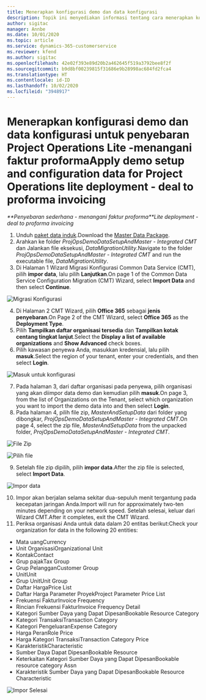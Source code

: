 ```yaml
---
title: Menerapkan konfigurasi demo dan data konfigurasi
description: Topik ini menyediakan informasi tentang cara menerapkan konfigurasi demo dan data konfigurasi untuk Project Operations.
author: sigitac
manager: Annbe
ms.date: 10/01/2020
ms.topic: article
ms.service: dynamics-365-customerservice
ms.reviewer: kfend
ms.author: sigitac
ms.openlocfilehash: 42e02f393e89d20b2a462645f519a3792bee8f2f
ms.sourcegitcommit: b9d8bf00239815f31686e9b28998ac684fd2fca4
ms.translationtype: HT
ms.contentlocale: id-ID
ms.lasthandoff: 10/02/2020
ms.locfileid: "3948917"
---
```

# <a name="apply-demo-setup-and-configuration-data-for-project-operations-lite-deployment---deal-to-proforma-invoicing"></a><span data-ttu-id="570d5-103">Menerapkan konfigurasi demo dan data konfigurasi untuk penyebaran Project Operations Lite -menangani faktur proforma</span><span class="sxs-lookup"><span data-stu-id="570d5-103">Apply demo setup and configuration data for Project Operations lite deployment - deal to proforma invoicing</span></span>

<span data-ttu-id="570d5-104">_\*\*Penyebaran sederhana - menangani faktur proforma_</span><span class="sxs-lookup"><span data-stu-id="570d5-104">_\*\*Lite deployment - deal to proforma invoicing_</span></span>

1. <span data-ttu-id="570d5-105">Unduh [paket data induk](https://download.microsoft.com/download/3/4/1/341bf279-a64f-4baa-af31-ce624859b518/ProjOpsSampleSetupData%20-%20CE%20only%20CMT.zip).</span><span class="sxs-lookup"><span data-stu-id="570d5-105">Download the [Master Data Package](https://download.microsoft.com/download/3/4/1/341bf279-a64f-4baa-af31-ce624859b518/ProjOpsSampleSetupData%20-%20CE%20only%20CMT.zip).</span></span> 
2. <span data-ttu-id="570d5-106">Arahkan ke folder *ProjOpsDemoDataSetupAndMaster - Integrated CMT* dan Jalankan file eksekusi, *DataMigrationUtility*.</span><span class="sxs-lookup"><span data-stu-id="570d5-106">Navigate to the folder *ProjOpsDemoDataSetupAndMaster - Integrated CMT* and run the executable file, *DataMigrationUtility*.</span></span>
3. <span data-ttu-id="570d5-107">Di Halaman 1 Wizard Migrasi Konfigurasi Common Data Service (CMT), pilih **impor data**, lalu pilih **Lanjutkan**.</span><span class="sxs-lookup"><span data-stu-id="570d5-107">On page 1 of the Common Data Service Configuration Migration (CMT) Wizard, select **Import Data** and then select **Continue**.</span></span>

![Migrasi Konfigurasi](./media/1ConfigurationMigration.png)

4. <span data-ttu-id="570d5-109">Di Halaman 2 CMT Wizard, pilih **Office 365** sebagai **jenis penyebaran**.</span><span class="sxs-lookup"><span data-stu-id="570d5-109">On Page 2 of the CMT Wizard, select **Office 365** as the **Deployment Type**.</span></span>
5. <span data-ttu-id="570d5-110">Pilih **Tampilkan daftar organisasi tersedia** dan **Tampilkan kotak centang tingkat lanjut**.</span><span class="sxs-lookup"><span data-stu-id="570d5-110">Select the **Display a list of available organizations** and **Show Advanced** check boxes.</span></span>
6. <span data-ttu-id="570d5-111">Pilih kawasan penyewa Anda, masukkan kredensial, lalu pilih **masuk**.</span><span class="sxs-lookup"><span data-stu-id="570d5-111">Select the region of your tenant, enter your credentials, and then select **Login**.</span></span>

![Masuk untuk konfigurasi](./media/2ConfigurationSignin.png)

7. <span data-ttu-id="570d5-113">Pada halaman 3, dari daftar organisasi pada penyewa, pilih organisasi yang akan diimpor data demo dan kemudian pilih **masuk**.</span><span class="sxs-lookup"><span data-stu-id="570d5-113">On page 3, from the list of Organizations on the Tenant, select which organization you want to import the demo data into and then select **Login**.</span></span>
8. <span data-ttu-id="570d5-114">Pada halaman 4, pilih file zip, *MasterAndSetupData* dari folder yang dibongkar, *ProjOpsDemoDataSetupAndMaster - Integrated CMT*.</span><span class="sxs-lookup"><span data-stu-id="570d5-114">On page 4, select the zip file, *MasterAndSetupData* from the unpacked folder, *ProjOpsDemoDataSetupAndMaster - Integrated CMT*.</span></span>

![File Zip](./media/3ZipFile.png)

![Pilih file](./media/4SelectAFile.png)

9. <span data-ttu-id="570d5-117">Setelah file zip dipilih, pilih **impor data**.</span><span class="sxs-lookup"><span data-stu-id="570d5-117">After the zip file is selected, select **Import Data**.</span></span>

![Impor data](./media/5ImportData.png)

10. <span data-ttu-id="570d5-119">Impor akan berjalan selama sekitar dua-sepuluh menit tergantung pada kecepatan jaringan Anda.</span><span class="sxs-lookup"><span data-stu-id="570d5-119">Import will run for approximately two-ten minutes depending on your network speed.</span></span> <span data-ttu-id="570d5-120">Setelah selesai, keluar dari Wizard CMT.</span><span class="sxs-lookup"><span data-stu-id="570d5-120">After it completes, exit the CMT Wizard.</span></span> 
11. <span data-ttu-id="570d5-121">Periksa organisasi Anda untuk data dalam 20 entitas berikut:</span><span class="sxs-lookup"><span data-stu-id="570d5-121">Check your organization for data in the following 20 entities:</span></span>

- <span data-ttu-id="570d5-122">Mata uang</span><span class="sxs-lookup"><span data-stu-id="570d5-122">Currency</span></span>
- <span data-ttu-id="570d5-123">Unit Organisasi</span><span class="sxs-lookup"><span data-stu-id="570d5-123">Organizational Unit</span></span>
- <span data-ttu-id="570d5-124">Kontak</span><span class="sxs-lookup"><span data-stu-id="570d5-124">Contact</span></span>
- <span data-ttu-id="570d5-125">Grup pajak</span><span class="sxs-lookup"><span data-stu-id="570d5-125">Tax Group</span></span>
- <span data-ttu-id="570d5-126">Grup Pelanggan</span><span class="sxs-lookup"><span data-stu-id="570d5-126">Customer Group</span></span>
- <span data-ttu-id="570d5-127">Unit</span><span class="sxs-lookup"><span data-stu-id="570d5-127">Unit</span></span>
- <span data-ttu-id="570d5-128">Grup Unit</span><span class="sxs-lookup"><span data-stu-id="570d5-128">Unit Group</span></span>
- <span data-ttu-id="570d5-129">Daftar Harga</span><span class="sxs-lookup"><span data-stu-id="570d5-129">Price List</span></span>
- <span data-ttu-id="570d5-130">Daftar Harga Parameter Proyek</span><span class="sxs-lookup"><span data-stu-id="570d5-130">Project Parameter Price List</span></span>
- <span data-ttu-id="570d5-131">Frekuensi Faktur</span><span class="sxs-lookup"><span data-stu-id="570d5-131">Invoice Frequency</span></span>
- <span data-ttu-id="570d5-132">Rincian Frekuensi Faktur</span><span class="sxs-lookup"><span data-stu-id="570d5-132">Invoice Frequency Detail</span></span>
- <span data-ttu-id="570d5-133">Kategori Sumber Daya yang Dapat Dipesan</span><span class="sxs-lookup"><span data-stu-id="570d5-133">Bookable Resource Category</span></span>
- <span data-ttu-id="570d5-134">Kategori Transaksi</span><span class="sxs-lookup"><span data-stu-id="570d5-134">Transaction Category</span></span>
- <span data-ttu-id="570d5-135">Kategori Pengeluaran</span><span class="sxs-lookup"><span data-stu-id="570d5-135">Expense Category</span></span>
- <span data-ttu-id="570d5-136">Harga Peran</span><span class="sxs-lookup"><span data-stu-id="570d5-136">Role Price</span></span>
- <span data-ttu-id="570d5-137">Harga Kategori Transaksi</span><span class="sxs-lookup"><span data-stu-id="570d5-137">Transaction Category Price</span></span>
- <span data-ttu-id="570d5-138">Karakteristik</span><span class="sxs-lookup"><span data-stu-id="570d5-138">Characteristic</span></span>
- <span data-ttu-id="570d5-139">Sumber Daya Dapat Dipesan</span><span class="sxs-lookup"><span data-stu-id="570d5-139">Bookable Resource</span></span>
- <span data-ttu-id="570d5-140">Keterkaitan Kategori Sumber Daya yang Dapat Dipesan</span><span class="sxs-lookup"><span data-stu-id="570d5-140">Bookable resource category Assn</span></span>
- <span data-ttu-id="570d5-141">Karakteristik Sumber Daya yang Dapat Dipesan</span><span class="sxs-lookup"><span data-stu-id="570d5-141">Bookable Resource Characteristic</span></span>

![Impor Selesai](./media/6CompleteImport.png)
